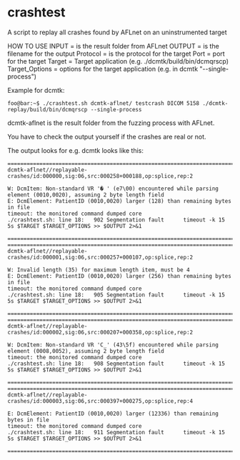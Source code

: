 # crashtest
A script to replay all crashes found by AFLnet on an uninstrumented target

HOW TO USE
INPUT = is the result folder from AFLnet
OUTPUT = is the filename for the output
Protocol = is the protocol for the target
Port = port for the target
Target = Target application (e.g. ./dcmtk/build/bin/dcmqrscp)
Target_Options = options for the target application (e.g. in dcmtk "--single-process")


Example for dcmtk:
```console
foo@bar:~$ ./crashtest.sh dcmtk-aflnet/ testcrash DICOM 5158 ./dcmtk-replay/build/bin/dcmqrscp --single-process
```

dcmtk-aflnet is the result folder from the fuzzing process with AFLnet.

You have to check the output yourself if the crashes are real or not.

The output looks for e.g. dcmtk looks like this:
```
==========================================================================================================
dcmtk-aflnet//replayable-crashes/id:000000,sig:06,src:000258+000188,op:splice,rep:2

W: DcmItem: Non-standard VR '� ' (e7\00) encountered while parsing element (0010,0020), assuming 2 byte length field
E: DcmElement: PatientID (0010,0020) larger (128) than remaining bytes in file
timeout: the monitored command dumped core
./crashtest.sh: line 18:   902 Segmentation fault      timeout -k 15 5s $TARGET $TARGET_OPTIONS >> $OUTPUT 2>&1

==========================================================================================================
==========================================================================================================
dcmtk-aflnet//replayable-crashes/id:000001,sig:06,src:000257+000107,op:splice,rep:2

W: Invalid length (35) for maximum length item, must be 4
E: DcmElement: PatientID (0010,0020) larger (256) than remaining bytes in file
timeout: the monitored command dumped core
./crashtest.sh: line 18:   905 Segmentation fault      timeout -k 15 5s $TARGET $TARGET_OPTIONS >> $OUTPUT 2>&1

==========================================================================================================
==========================================================================================================
dcmtk-aflnet//replayable-crashes/id:000002,sig:06,src:000207+000358,op:splice,rep:2

W: DcmItem: Non-standard VR 'C_' (43\5f) encountered while parsing element (0008,0052), assuming 2 byte length field
timeout: the monitored command dumped core
./crashtest.sh: line 18:   908 Segmentation fault      timeout -k 15 5s $TARGET $TARGET_OPTIONS >> $OUTPUT 2>&1

==========================================================================================================
==========================================================================================================
dcmtk-aflnet//replayable-crashes/id:000003,sig:06,src:000397+000275,op:splice,rep:4

E: DcmElement: PatientID (0010,0020) larger (12336) than remaining bytes in file
timeout: the monitored command dumped core
./crashtest.sh: line 18:   911 Segmentation fault      timeout -k 15 5s $TARGET $TARGET_OPTIONS >> $OUTPUT 2>&1

==========================================================================================================
```